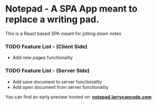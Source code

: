 # Notepad - A SPA App meant to replace a writing pad.

This is a React based SPA meant for jotting down notes

### TODO Feature List - (Client Side)

- Add new pages functionality

### TODO Feature List - (Server Side)

- Add save document to server functionality
- Add open document from server functionality

You can find an early preview hosted on:
**[notepad.larrycancode.com](https://notepad.larrycancode.com)**
